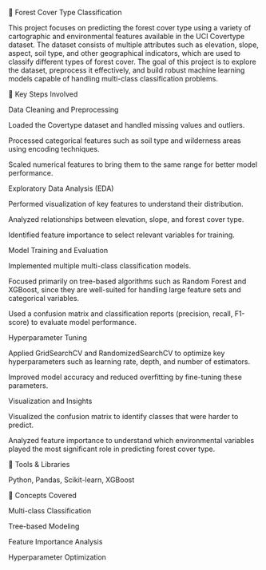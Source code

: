 🌲 Forest Cover Type Classification

This project focuses on predicting the forest cover type using a variety of cartographic and environmental features available in the UCI Covertype dataset. The dataset consists of multiple attributes such as elevation, slope, aspect, soil type, and other geographical indicators, which are used to classify different types of forest cover. The goal of this project is to explore the dataset, preprocess it effectively, and build robust machine learning models capable of handling multi-class classification problems.

🔹 Key Steps Involved

Data Cleaning and Preprocessing

Loaded the Covertype dataset and handled missing values and outliers.

Processed categorical features such as soil type and wilderness areas using encoding techniques.

Scaled numerical features to bring them to the same range for better model performance.

Exploratory Data Analysis (EDA)

Performed visualization of key features to understand their distribution.

Analyzed relationships between elevation, slope, and forest cover type.

Identified feature importance to select relevant variables for training.

Model Training and Evaluation

Implemented multiple multi-class classification models.

Focused primarily on tree-based algorithms such as Random Forest and XGBoost, since they are well-suited for handling large feature sets and categorical variables.

Used a confusion matrix and classification reports (precision, recall, F1-score) to evaluate model performance.

Hyperparameter Tuning

Applied GridSearchCV and RandomizedSearchCV to optimize key hyperparameters such as learning rate, depth, and number of estimators.

Improved model accuracy and reduced overfitting by fine-tuning these parameters.

Visualization and Insights

Visualized the confusion matrix to identify classes that were harder to predict.

Analyzed feature importance to understand which environmental variables played the most significant role in predicting forest cover type.

🔹 Tools & Libraries

Python, Pandas, Scikit-learn, XGBoost

🔹 Concepts Covered

Multi-class Classification

Tree-based Modeling

Feature Importance Analysis

Hyperparameter Optimization
